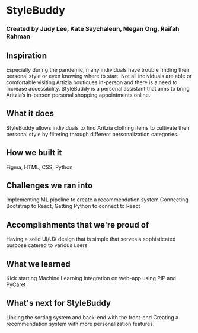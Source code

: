 <h1>StyleBuddy</h1>
<h3>Created by Judy Lee, Kate Saychaleun, Megan Ong, Raifah Rahman</h3>


## Inspiration
Especially during the pandemic, many individuals have trouble finding their personal style or even knowing where to start. Not all individuals are able or comfortable visiting Artizia boutiques in-person and there is a need to increase accessibility. StyleBuddy is a personal assistant that aims to bring Aritzia’s in-person personal shopping appointments online.

## What it does
StyleBuddy allows individuals to find Aritzia clothing items to cultivate their personal style by filtering through different personalization categories. 

## How we built it
Figma, HTML, CSS, Python

## Challenges we ran into
Implementing ML pipeline to create a recommendation system
Connecting Bootstrap to React, Getting Python to connect to React

## Accomplishments that we're proud of
Having a solid UI/UX design that is simple that serves a sophisticated purpose catered to various users

## What we learned
Kick starting Machine Learning integration on web-app using PIP and PyCaret

## What's next for StyleBuddy
Linking the sorting system and back-end with the front-end
Creating a recommendation system with more personalization features. 

